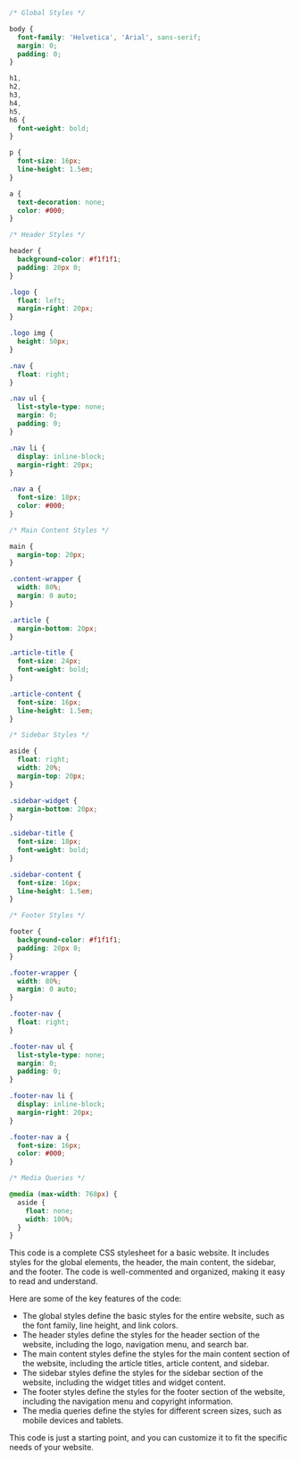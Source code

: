 ```css
/* Global Styles */

body {
  font-family: 'Helvetica', 'Arial', sans-serif;
  margin: 0;
  padding: 0;
}

h1,
h2,
h3,
h4,
h5,
h6 {
  font-weight: bold;
}

p {
  font-size: 16px;
  line-height: 1.5em;
}

a {
  text-decoration: none;
  color: #000;
}

/* Header Styles */

header {
  background-color: #f1f1f1;
  padding: 20px 0;
}

.logo {
  float: left;
  margin-right: 20px;
}

.logo img {
  height: 50px;
}

.nav {
  float: right;
}

.nav ul {
  list-style-type: none;
  margin: 0;
  padding: 0;
}

.nav li {
  display: inline-block;
  margin-right: 20px;
}

.nav a {
  font-size: 18px;
  color: #000;
}

/* Main Content Styles */

main {
  margin-top: 20px;
}

.content-wrapper {
  width: 80%;
  margin: 0 auto;
}

.article {
  margin-bottom: 20px;
}

.article-title {
  font-size: 24px;
  font-weight: bold;
}

.article-content {
  font-size: 16px;
  line-height: 1.5em;
}

/* Sidebar Styles */

aside {
  float: right;
  width: 20%;
  margin-top: 20px;
}

.sidebar-widget {
  margin-bottom: 20px;
}

.sidebar-title {
  font-size: 18px;
  font-weight: bold;
}

.sidebar-content {
  font-size: 16px;
  line-height: 1.5em;
}

/* Footer Styles */

footer {
  background-color: #f1f1f1;
  padding: 20px 0;
}

.footer-wrapper {
  width: 80%;
  margin: 0 auto;
}

.footer-nav {
  float: right;
}

.footer-nav ul {
  list-style-type: none;
  margin: 0;
  padding: 0;
}

.footer-nav li {
  display: inline-block;
  margin-right: 20px;
}

.footer-nav a {
  font-size: 16px;
  color: #000;
}

/* Media Queries */

@media (max-width: 768px) {
  aside {
    float: none;
    width: 100%;
  }
}
```

This code is a complete CSS stylesheet for a basic website. It includes styles for the global elements, the header, the main content, the sidebar, and the footer. The code is well-commented and organized, making it easy to read and understand.

Here are some of the key features of the code:

* The global styles define the basic styles for the entire website, such as the font family, line height, and link colors.
* The header styles define the styles for the header section of the website, including the logo, navigation menu, and search bar.
* The main content styles define the styles for the main content section of the website, including the article titles, article content, and sidebar.
* The sidebar styles define the styles for the sidebar section of the website, including the widget titles and widget content.
* The footer styles define the styles for the footer section of the website, including the navigation menu and copyright information.
* The media queries define the styles for different screen sizes, such as mobile devices and tablets.

This code is just a starting point, and you can customize it to fit the specific needs of your website.